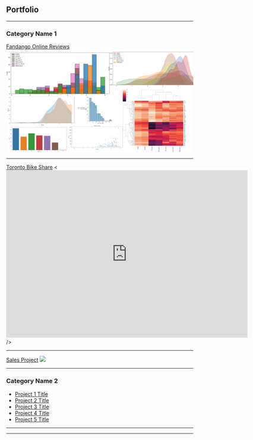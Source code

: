 ## Portfolio

---

### Category Name 1 

[Fandango Online Reviews](https://github.com/seifsami/Fandango-Recreation/blob/main/FandangoDataAnalysisProject.ipynb)
<img src="images/Fandango_Recreation_Project.png?raw=true"/>

---
[Toronto Bike Share](/pdf/sample_presentation.pdf)
<<iframe seamless frameborder="0" src="https://public.tableau.com/views/AnalysisofTorontoBikeshareInfo/Dashboard1?:language=en-US&:display_count=n&:origin=viz_share_link" width = '650' height = '450' scrolling='yes' ></iframe> />

---
[Sales Project](http://example.com/)
<img src="https://public.tableau.com/views/FirstTableau_16626178681970/Dashboard1?:language=en-US&:display_count=n&:origin=viz_share_link"/>

---

### Category Name 2

- [Project 1 Title](http://example.com/)
- [Project 2 Title](http://example.com/)
- [Project 3 Title](http://example.com/)
- [Project 4 Title](http://example.com/)
- [Project 5 Title](http://example.com/)

---




---


